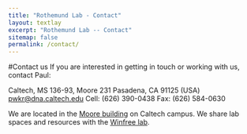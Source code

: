 ```yaml
---
title: "Rothemund Lab - Contact"
layout: textlay
excerpt: "Rothemund Lab -- Contact"
sitemap: false
permalink: /contact/
---
```


#Contact us
If you are interested in getting in touch or working with us, contact Paul:

Caltech, MS 136-93, Moore 231
Pasadena, CA 91125 (USA)
pwkr@dna.caltech.edu
Cell: (626) 390-0438
Fax: (626) 584-0630

We are located in the [Moore building](https://goo.gl/maps/nwh6LWJPqApKGP6k7) on Caltech campus. We share lab spaces and resources with the [Winfree lab](http://dna.caltech.edu).


